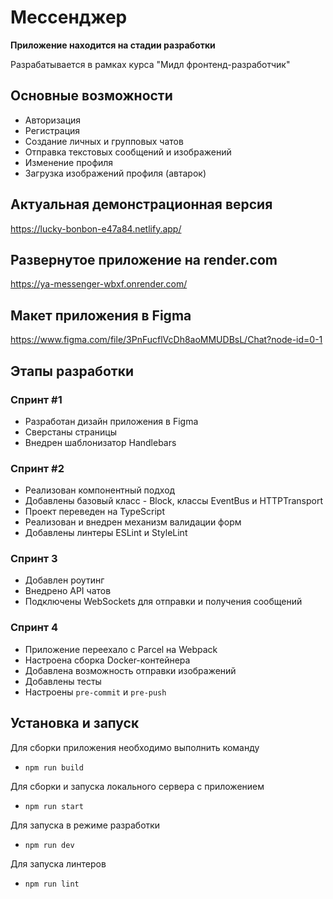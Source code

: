 # Мессенджер

**Приложение находится на стадии разработки**

Разрабатывается в рамках курса "Мидл фронтенд-разработчик"
## Основные возможности
* Авторизация
* Регистрация
* Создание личных и групповых чатов
* Отправка текстовых сообщений и изображений
* Изменение профиля
* Загрузка изображений профиля (автарок)
## Актуальная демонстрационная версия
https://lucky-bonbon-e47a84.netlify.app/
## Развернутое приложение на render.com
https://ya-messenger-wbxf.onrender.com/
## Макет приложения в Figma
https://www.figma.com/file/3PnFucflVcDh8aoMMUDBsL/Chat?node-id=0-1
## Этапы разработки
### Спринт #1
- Разработан дизайн приложения в Figma
- Сверстаны страницы
- Внедрен шаблонизатор Handlebars

### Спринт #2
- Реализован компонентный подход
- Добавлены базовый класс - Block, классы EventBus и HTTPTransport
- Проект переведен на TypeScript
- Реализован и внедрен механизм валидации форм
- Добавлены линтеры ESLint и StyleLint

### Спринт 3
- Добавлен роутинг
- Внедрено API чатов
- Подключены WebSockets для отправки и получения сообщений

### Спринт 4
- Приложение переехало с Parcel на Webpack
- Настроена сборка Docker-контейнера
- Добавлена возможность отправки изображений
- Добавлены тесты
- Настроены ```pre-commit``` и ```pre-push```
## Установка и запуск
Для сборки приложения необходимо выполнить команду
- ```npm run build```

Для сборки и запуска локального сервера с приложением
- ```npm run start```

Для запуска в режиме разработки
- ```npm run dev```

Для запуска линтеров
- ```npm run lint```

